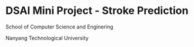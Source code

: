 <h1> DSAI Mini Project - Stroke Prediction </h1>

<p> School of Computer Science and Enginering </p>
<p> Nanyang Technological University </p>
